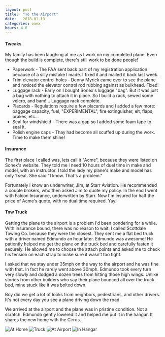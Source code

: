```yaml
---
layout: post
title:  "To the Airport"
date:   2018-01-10 
categories: onex
hours: 4.0
---
```


#### Tweaks

My family has been laughing at me as I work on my completed plane.   Even though the build is complete, there's still work to be done people!  

 * Paperwork - The FAA sent back part of my registration application because of a silly mistake I made.  I fixed it and mailed it back last week.
 * Trim elevator control holes - Denny Myrick came over to see the plane and noticed the elevator control rod rubbing against as bulkhead.  Fixed!
 * Luggage rack - Early on I bought Sonex's luggage "bag".  But it was just a bag with nothing to attach it in place.  So I build a rack, sewed some velcro, and bam!... Luggage rack complete.
 * Placards - Regulations require a few placards and I added a few more:  baggage capacity, fuel, "EXPERIMENTAL", fire extinguisher, elt, flaps, brakes, etc...
 * Seal for windshield - There was a gap so I added some foam tape to seal it.
 * Polish engine caps - Thay had become all scuffed up during the work.  Time to make them shine!

#### Insurance

The first place I called was, lets call it "Acme", because they were listed on Sonex's website.  They told me I need 10 hours of duel time in make and model, with an instructor.  I told the lady my plane's make and model has only 1 seat.  She said "I know.  That's a problem."

Fortunately I know an underwriter, Jim, at Starr Aviation.  He recommended a couple brokers, who then asked Jim to quote my policy.  In the end I went with Falcon Insurance, underwritten by Starr.  Now I'm insured for half the price of Acme's quote, with no dual time required.  Yay!   
 
#### Tow Truck

Getting the plane to the airport is a problem I'd been pondering for a while.  With insurance bound, there was no reason to wait.  I called Scottdale Towing Co. because they were the closest.  They sent me a flat bed truck with a driver named Edmundo an hour later.  Edmundo was awesome!  He patiently helped me get the plane on the truck bed and carefully fasten it securely.  He allowed me to choose the attach points and asked me to check his tension on each strap to make sure it wasn't too tight.

I asked that we stay under 35mph on the way to the airport and he was fine with that.  In fact he rarely went above 30mph.  Edmundo took every turn very slowly and dodged a dozen trees from hitting those high wings.   Unlike stories from other builders who say their plane bounced all over the truck bed, mine stuck like it was bolted down.  

Boy did we get a lot of looks from neighbors, pedestrians, and other drivers.  It's not every day you see a plane driving down the road.

We arrived at the airport and the plane was in pristine condition.  Not a scratch.  Edmundo gently lowered it and helped me put it in the hangar.  It shares the new home with the Cirrus.  
            
![At Home](/onex/img/2018-01-10/1.jpg)
![Truck](/onex/img/2018-01-10/2.jpg)
![At Airport](/onex/img/2018-01-10/3.jpg)
![In Hangar](/onex/img/2018-01-10/4.jpg)
